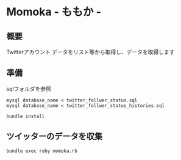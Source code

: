 # Momoka - ももか -

## 概要

Twitterアカウント データをリスト等から取得し、データを取得します


## 準備

sqlフォルダを参照

```
mysql database_name < twitter_follwer_status.sql
mysql database_name < twitter_follwer_status_histories.sql
```


```
bundle install
```

## ツイッターのデータを収集

```
bundle exec ruby momoka.rb
```

